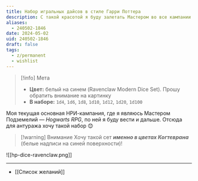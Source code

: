 ```yaml
---
title: Набор игральных дайсов в стиле Гарри Поттера
description: С такой красотой я буду залетать Мастером во все кампании по Hogwarts RPG
aliases:
  - 240502-1846
date: 2024-05-02
uid: 240502-1846
draft: false
tags:
  - z/permanent
  - wishlist
---
```


> [!info] Мета
> - **Цвет:** белый на синем (Ravenclaw Modern Dice Set). Прошу обратить внимание на картинку
> - **В наборе:** `1d4`, `1d6`, `1d8`, `1d10`, `1d12`, `1d20`, `1d100`

Моя текущая основная НРИ-кампания, где я являюсь Мастером Подземелий — *Hogwarts RPG*, по ней я буду вести и дальше. Отсюда для антуража хочу такой набор 😊

> [!warning] Внимание
> Хочу такой сет ***именно в цветах Когтеврана*** (белые надписи на синей поверхности)!

![[hp-dice-ravenclaw.png]]

---

- [[Список желаний]]
